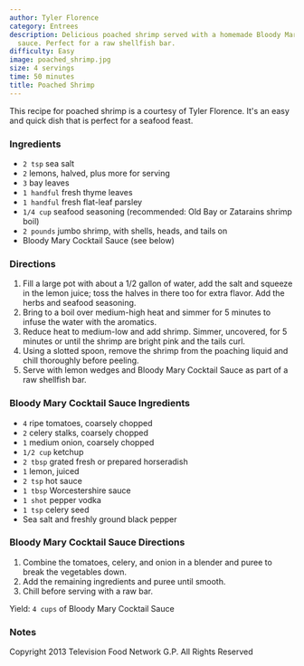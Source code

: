```yaml
---
author: Tyler Florence
category: Entrees
description: Delicious poached shrimp served with a homemade Bloody Mary cocktail
  sauce. Perfect for a raw shellfish bar.
difficulty: Easy
image: poached_shrimp.jpg
size: 4 servings
time: 50 minutes
title: Poached Shrimp
---
```

This recipe for poached shrimp is a courtesy of Tyler Florence. It's an easy and quick dish that is perfect for a seafood feast.

### Ingredients

* `2 tsp` sea salt
* `2` lemons, halved, plus more for serving
* `3` bay leaves
* `1 handful` fresh thyme leaves
* `1 handful` fresh flat-leaf parsley
* `1/4 cup` seafood seasoning (recommended: Old Bay or Zatarains shrimp boil)
* `2 pounds` jumbo shrimp, with shells, heads, and tails on
* Bloody Mary Cocktail Sauce (see below)

### Directions

1. Fill a large pot with about a 1/2 gallon of water, add the salt and squeeze in the lemon juice; toss the halves in there too for extra flavor. Add the herbs and seafood seasoning.
2. Bring to a boil over medium-high heat and simmer for 5 minutes to infuse the water with the aromatics.
3. Reduce heat to medium-low and add shrimp. Simmer, uncovered, for 5 minutes or until the shrimp are bright pink and the tails curl.
4. Using a slotted spoon, remove the shrimp from the poaching liquid and chill thoroughly before peeling.
5. Serve with lemon wedges and Bloody Mary Cocktail Sauce as part of a raw shellfish bar.

### Bloody Mary Cocktail Sauce Ingredients

* `4` ripe tomatoes, coarsely chopped
* `2` celery stalks, coarsely chopped
* `1` medium onion, coarsely chopped
* `1/2 cup` ketchup
* `2 tbsp` grated fresh or prepared horseradish
* `1` lemon, juiced
* `2 tsp` hot sauce
* `1 tbsp` Worcestershire sauce
* `1 shot` pepper vodka
* `1 tsp` celery seed
* Sea salt and freshly ground black pepper

### Bloody Mary Cocktail Sauce Directions

1. Combine the tomatoes, celery, and onion in a blender and puree to break the vegetables down.
2. Add the remaining ingredients and puree until smooth.
3. Chill before serving with a raw bar.

Yield: `4 cups` of Bloody Mary Cocktail Sauce

### Notes

Copyright 2013 Television Food Network G.P. All Rights Reserved